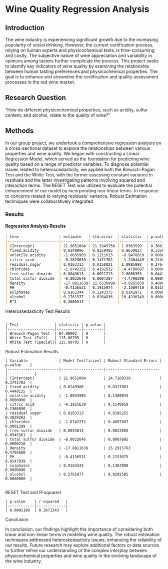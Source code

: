# Wine Quality Regression Analysis

## Introduction

The wine industry is experiencing significant growth due to the increasing popularity of social drinking. However, the current certification process, relying on human experts and physicochemical tests, is time-consuming and costly. The subjective nature of wine appreciation and variability in opinions among tasters further complicate the process. This project seeks to identify key indicators of wine quality by examining the relationship between human tasting preferences and physicochemical properties. The goal is to enhance and streamline the certification and quality assessment processes in the red wine market.

## Research Question

"How do different physicochemical properties, such as acidity, sulfur content, and alcohol, relate to the quality of wine?"

## Methods

In our group project, we undertook a comprehensive regression analysis on a cross-sectional dataset to explore the relationships between various properties and wine quality. We began with constructing a Linear Regression Model, which served as the foundation for predicting wine quality based on a range of predictor variables. To diagnose potential issues related to heteroscedasticity, we applied both the Breusch-Pagan Test and the White Test, with the former assessing constant variance in residuals and the latter investigating patterns involving squared and interaction terms. The RESET Test was utilized to evaluate the potential enhancement of our model by incorporating non-linear terms. In response to concerns related to varying residuals' variance, Robust Estimation techniques were collaboratively integrated.

### Results

#### Regression Analysis Results

```markdown
| term                  | estimate   | std.error  | statistic  | p.value     |
|-----------------------|------------|------------|------------|-------------|
| (Intercept)           | 21.9652084 | 21.1945750 | 1.0363599  | 0.3001921   |
| fixed.acidity         | 0.0249906  | 0.0259485  | 0.9630827  | 0.3356528   |
| volatile.acidity      | -1.0835903 | 0.1211013  | -8.9478019 | 0.0000000   |
| citric acid           | -0.1825639 | 0.1471762  | -1.2404449 | 0.2149942   |
| residual.sugar        | 0.0163313  | 0.0150021  | 1.0885992  | 0.2764960   |
| chlorides             | -1.8742252 | 0.4192832  | -4.4700697 | 0.0000084   |
| free sulfur dioxide   | 0.0043613  | 0.0021713  | 2.0086353  | 0.0447450   |
| total sulfur dioxide  | -0.0032646 | 0.0007287  | -4.4798298 | 0.0000080   |
| density               | -17.8811638| 21.6330999 | -0.8265650 | 0.4086079   |
| PH                    | -0.4136531 | 0.1915974  | -2.1589710 | 0.0310019   |
| sulphates             | 0.9163344  | 0.1143375  | 8.0142971  | 0.0000000   |
| alcohol               | 0.2761977  | 0.0264836  | 10.4290143 | 0.0000000   |
| R^2                   | 0.3605517  |            |            |             |

```
Heteroskedasticity Test Results

```

| Test                | statistic | p_value |
|---------------------|-----------|---------|
| Breusch-Pagan Test  | 84.98902  | 0       |
| White Test (Full)   | 115.08705 | 0       |
| White Test (Special)| 115.08705 | 0       |

```

Robust Estimation Results

```
| Variable              | Model Coefficient | Robust Standard Errors | p-value    |
|-----------------------|-------------------|------------------------|------------|
| (Intercept)           | 21.9652084        | 24.7168339             | 0.3741783  |
| fixed acidity         | 0.0249906         | 0.0327063              | 0.4448135  |
| volatile acidity      | -1.0833903        | 0.1380015              | 0.0000000  |
| citric acid           | -0.1825639        | 0.1540859              | 0.2360890  |
| residual sugar        | 0.0163313         | 0.0195255              | 0.4029262  |
| chlorides             | -1.8742252        | 0.4897887              | 0.0001299  |
| free sulfur dioxide   | 0.0043613         | 0.0022685              | 0.0545361  |
| total sulfur dioxide  | -0.0032646        | 0.0007685              | 0.0000216  |
| density               | -17.8811638       | 25.2915763             | 0.4795660  |
| PH                    | -0.4136531        | 0.2153875              | 0.0547939  |
| sulphates             | 0.9163344         | 0.1367898              | 0.0000000  |
| alcohol               | 0.2761977         | 0.0292505              | 0.0000000  |


```

RESET Test and R-squared

```
| p-value    | r-squared   |
|------------|-------------|
| 0.0001189  | 0.3671343   |
```

Conclusion

In conclusion, our findings highlight the importance of considering both linear and non-linear terms in modeling wine quality. The robust estimation techniques addressed heteroskedasticity issues, enhancing the reliability of our results. Future research may explore additional factors or data sources to further refine our understanding of the complex interplay between physicochemical properties and wine quality in the evolving landscape of the wine industry.
